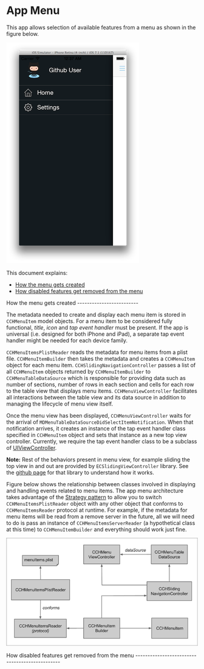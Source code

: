 # App Menu

This app allows selection of available features from a menu as shown in the
figure below.

![](images/app_menu_screenshot.png)

This document explains:

* [How the menu gets created](#how_menu_gets_created)
* [How disabled features get removed from the menu](#how_disabled_features_get_removed)

<a name="how_menu_gets_created"/>
How the menu gets created
-------------------------

The metadata needed to create and display each menu item is stored in `CCHMenuItem`
model objects. For a menu item to be considered fully functional, *title*, *icon*
and *tap event handler* must be present. If the app is universal (i.e. designed
for both iPhone and iPad), a separate tap event handler might be needed for each
device family.

`CCHMenuItemsPlistReader` reads the metadata for menu items from a plist file.
`CCHMenuItemBuilder` then takes the metadata and creates a `CCHMenuItem` object
for each menu item. `CCHSlidingNavigationController` passes a list of all
`CCHMenuItem` objects returned by `CCHMenuItemBuilder` to `CCHMenuTableDataSource`
which is responsible for providing data such as number of sections, number of
rows in each section and cells for each row to the table view that displays menu
items. `CCHMenuViewController` facilitates all interactions between the table
view and its data source in addition to managing the lifecycle of menu view itself.

Once the menu view has been displayed, `CCHMenuViewController` waits for the
arrival of `MDMenuTableDataSourceDidSelectItemNotification`. When that notification
arrives, it creates an instance of the tap event handler class specified in
`CCHMenuItem` object and sets that instance as a new top view controller.
Currently, we require the tap event handler class to be a subclass of
[UIViewController](http://goo.gl/p5QzS4).

**Note:** Rest of the behaviors present in menu view, for example sliding the
top view in and out are provided by `ECSlidingViewController` library. See the
[github page](http://goo.gl/DjBTFw) for that library to understand how it works.

Figure below shows the relationship between classes involved in displaying and
handling events related to menu items. The app menu architecture takes advantage
of the [Strategy pattern](http://en.wikipedia.org/wiki/Strategy_pattern) to allow
you to switch `CCHMenuItemsPlistReader` object with any other object that conforms
to `CCHMenuItemsReader` protocol at runtime. For example, if the metadata for menu
items will be read from a remove server in the future, all we will need to do is
pass an instance of `CCHMenuItemsServerReader` (a hypothetical class at this
time) to `CCHMenuItemBuilder` and everything should work just fine.

![](images/app_menu_architecture.png)


<a name="how_disabled_features_get_removed"/>
How disabled features get removed from the menu
-----------------------------------------------
